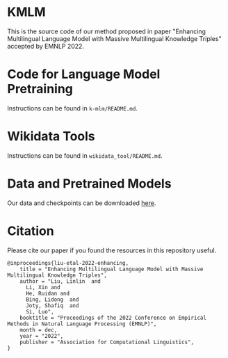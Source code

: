 # KMLM
This is the source code of our method proposed in paper "Enhancing Multilingual Language Model with Massive Multilingual Knowledge Triples" accepted by EMNLP 2022.

# Code for Language Model Pretraining
Instructions can be found in ```k-mlm/README.md```.

# Wikidata Tools
Instructions can be found in ```wikidata_tool/README.md```.

# Data and Pretrained Models
Our data and checkpoints can be downloaded [here](https://drive.google.com/drive/folders/1_IDaoNeCyYpEL1PCZdsQU5f7eRrOW-CN?usp=sharing).

# Citation
Please cite our paper if you found the resources in this repository useful.
```
@inproceedings{liu-etal-2022-enhancing,
    title = "Enhancing Multilingual Language Model with Massive Multilingual Knowledge Triples",
    author = "Liu, Linlin  and
      Li, Xin and
      He, Ruidan and
      Bing, Lidong  and
      Joty, Shafiq  and
      Si, Luo",
    booktitle = "Proceedings of the 2022 Conference on Empirical Methods in Natural Language Processing (EMNLP)",
    month = dec,
    year = "2022",
    publisher = "Association for Computational Linguistics",
}
```

